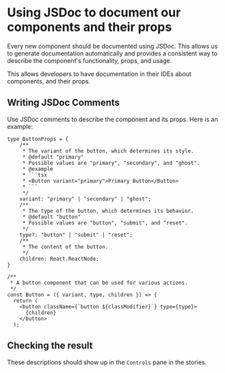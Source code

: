 # Using JSDoc to document our components and their props

Every new component should be documented using JSDoc. This allows us to generate
documentation automatically and provides a consistent way to describe the
component's functionality, props, and usage.

This allows developers to have documentation in their IDEs about components, and
their props.

## Writing JSDoc Comments

Use JSDoc comments to describe the component and its props. Here is an example:

````tsx
type ButtonProps = {
    /**
     * The variant of the button, which determines its style.
     * @default "primary"
     * Possible values are "primary", "secondary", and "ghost".
     * @example
     * ```tsx
     * <Button variant="primary">Primary Button</Button>
     * ```
     */
    variant: "primary" | "secondary" | "ghost";
    /**
     * The type of the button, which determines its behavior.
     * @default "button"
     * Possible values are "button", "submit", and "reset".
     */
    type?: "button" | "submit" | "reset";
    /**
     * The content of the button.
     */
    children: React.ReactNode;
}

/**
 * A button component that can be used for various actions.
 */
const Button = ({ variant, type, children }) => {
  return (
    <button className={`button ${classModifier}`} type={type}>
      {children}
    </button>
  );
````

## Checking the result

These descriptions should show up in the `Controls` pane in the stories.
